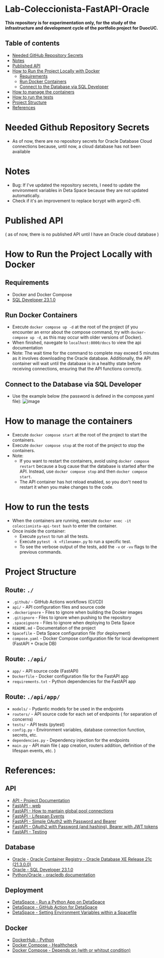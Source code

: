 # Lab-Coleccionista-FastAPI-Oracle
**This repository is for experimentation only, for the study of the infrastructure and development cycle of the portfolio project for DuocUC.**

## Table of contents
* [Needed GitHub Repository Secrets](#needed-github-repository-secrets)
* [Notes](#notes)
* [Published API](#published-api)
* [How to Run the Project Locally with Docker](#how-to-run-the-project-locally-with-docker)
    * [Requirements](#requirements)
    * [Run Docker Containers](#run-docker-containers)
    * [Connect to the Database via SQL Developer](#connect-to-the-database-via-sql-developer)
* [How to manage the containers](#how-to-manage-the-containers)
* [How to run the tests](#how-to-run-the-tests)
* [Project Structure](#project-structure)
* [References](#references)

# Needed Github Repository Secrets
- As of now, there are no repository secrets for Oracle Database Cloud connections because, until now, a cloud database has not been available

# Notes
- Bug: If I've updated the repository secrets, I need to update the environment variables in Deta Space because they are not updated automatically.
- Check if it's an improvement to replace bcrypt with argon2-cffi.

# Published API
( as of now, there is no published API until I have an Oracle cloud database )

# How to Run the Project Locally with Docker
## Requirements
- Docker and Docker Compose
- [SQL Developer 23.1.0](https://www.oracle.com/tools/downloads/sqldev-downloads-23.1.0.html)

## Run Docker Containers
- Execute `docker compose up -d` at the root of the project (if you encounter an error about the compose command, try with `docker-compose up -d`, as this may occur with older versions of Docker).
- When finished, navegate to `localhost:8000/docs` to view the api documentation
- Note: The wait time for the command to complete may exceed 5 minutes as it involves downloading the Oracle database. Additionally, the API container will wait until the database is in a healthy state before receiving connections, ensuring that the API functions correctly.

## Connect to the Database via SQL Developer
- Use the example below (the password is defined in the compose.yaml file):
  ![image](https://github.com/IsWladi/Lab-Ionic-FastAPI-MongoDB/assets/133131317/458c3c71-6645-4d8d-a9c4-ec5d70bf7e3b)

# How to manage the containers
- Execute `docker compose start` at the root of the project to start the containers.
- Execute `docker compose stop` at the root of the project to stop the containers.
- Note:
    * If you want to restart the containers, avoid using `docker compose restart` because a bug cause that the database is started after the API. Instead, use `docker compose stop` and then `docker compose start`.
    * The API container has hot reload enabled, so you don't need to restart it when you make changes to the code.

# How to run the tests
- When the containers are running, execute `docker exec -it coleccionista-api-test bash` to enter the container.
- Once inside the container:
    - Execute `pytest` to run all the tests.
    - Execute `pytest -k <filename>.py` to run a specific test.
    - To see the verbose output of the tests, add the `-v` or `-vv` flags to the previous commands.

# Project Structure

## Route: `./`
- `.github/` - GitHub Actions workflows (CI/CD)
- `api/` - API configuration files and source code
- `.dockerignore` - Files to ignore when building the Docker images
- `.gitignore` - Files to ignore when pushing to the repository
- `.spaceignore` - Files to ignore when deploying to Deta Space
-  `README.md` - Documentation of the project
- `Spacefile` - Deta Space configuration file (for deployment)
- `compose.yaml` - Docker Compose configuration file for local development (FastAPI + Oracle DB)

## Route: `./api/`
- `app/` - API source code (FastAPI)
- `Dockerfile` - Docker configuration file for the FastAPI app
- `requirements.txt` - Python dependencies for the FastAPI app

## Route: `./api/app/`
- `models/` - Pydantic models for be used in the endpoints
- `routers/` - API source code for each set of endpoints ( for separation of concerns)
- `tests/` - API tests (pytest)
- `config.py` - Environment variables, database connection function, secrets, etc.
- `dependencies.py` - Dependency injection for the endpoints
- `main.py` - API main file ( app creation, routers addition, definition of the lifespan events, etc. )

# References:

## API
- [API - Project Documentation](./api/app/README.md)
- [FastAPI - web](https://fastapi.tiangolo.com/)
- [FastAPI - How to mantain global pool connections](https://github.com/tiangolo/fastapi/issues/1800)
- [FastAPI - Lifespan Events](https://fastapi.tiangolo.com/advanced/events/)
- [FastAPI - Simple OAuth2 with Password and Bearer](https://fastapi.tiangolo.com/tutorial/security/simple-oauth2/)
- [FastAPI - OAuth2 with Password (and hashing), Bearer with JWT tokens](https://fastapi.tiangolo.com/tutorial/security/oauth2-jwt/)
- [FastAPI - Testing](https://fastapi.tiangolo.com/tutorial/testing/)

## Database
- [Oracle - Oracle Container Registry - Oracle Database XE Release 21c (21.3.0.0)](https://container-registry.oracle.com/ords/f?p=113:4:100485902704522:::4:P4_REPOSITORY,AI_REPOSITORY,AI_REPOSITORY_NAME,P4_REPOSITORY_NAME,P4_EULA_ID,P4_BUSINESS_AREA_ID:803,803,Oracle%20Database%20Express%20Edition,Oracle%20Database%20Express%20Edition,1,0&cs=3DDK2EFrARkHzaJP7vopfqmoDgt3IQ9zeD_aMJZhQdYo1nanPtxGMH5iJoA3VS5hyHGzfJtQeX4btShVmbP6vWA)
- [Oracle - SQL Developer 23.1.0](https://www.oracle.com/tools/downloads/sqldev-downloads-23.1.0.html)
- [Python/Oracle - oracledb documentation](https://python-oracledb.readthedocs.io/en/latest/)

## Deployment
- [DetaSpace - Run a Python App on DetaSpace](https://deta.space/docs/en/build/quick-starts/python/)
- [DetaSpace - GitHub Action for DetaSpace](https://github.com/marketplace/actions/deta-space-deployment-github-action)
- [DetaSpace - Setting Environment Variables within a Spacefile](https://deta.space/docs/en/build/fundamentals/the-space-runtime/configuration#environment-variables)

## Docker
- [DockerHub - Python](https://hub.docker.com/_/python)
- [Docker Compose - Healthcheck](https://docs.docker.com/compose/compose-file/compose-file-v3/#healthcheck)
- [Docker Compose - Depends on (with or whitout condition)](https://docs.docker.com/compose/compose-file/05-services/#depends_on)
